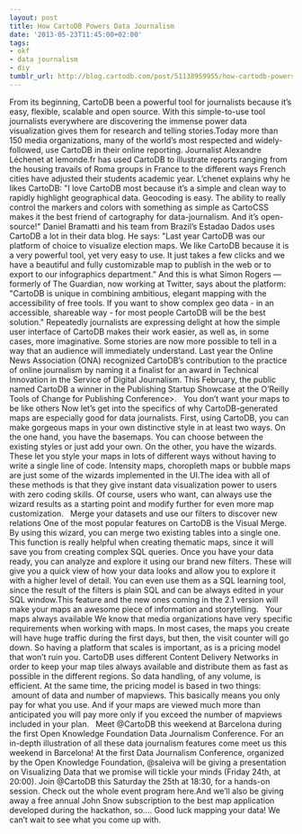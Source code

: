 ```yaml
---
layout: post
title: How CartoDB Powers Data Journalism
date: '2013-05-23T11:45:00+02:00'
tags:
- okf
- data journalism
- diy
tumblr_url: http://blog.cartodb.com/post/51138959955/how-cartodb-powers-data-journalism
---
```

From its beginning, CartoDB been a powerful tool for journalists because it’s easy, flexible, scalable and open source. With this simple-to-use tool journalists everywhere are discovering the immense power data visualization gives them for research and telling stories.Today more than 150 media organizations, many of the world’s most respected and widely-followed, use CartoDB in their online reporting.
Journalist Alexandre Léchenet at lemonde.fr has used CartoDB to illustrate reports ranging from the housing travails of Roma groups in France to the different ways French cities have adjusted their students academic year. L’chenet explains why he likes CartoDB:
"I love CartoDB most because it’s a simple and clean way to rapidly highlight geographical data. Geocoding is easy. The ability to really control the markers and colors with something as simple as CartoCSS makes it the best friend of cartography for data-journalism. And it’s open-source!"
Daniel Bramatti and his team from Brazil’s Estadao Dados uses CartoDB a lot in their data blog. He says:
"Last year CartoDB was our platform of choice to visualize election maps. We like CartoDB because it is a very powerful tool, yet very easy to use. It just takes a few clicks and we have a beautiful and fully customizable map to publish in the web or to export to our infographics department.”
And this is what Simon Rogers — formerly of The Guardian, now working at Twitter, says about the platform:
"CartoDB is unique in combining ambitious, elegant mapping with the accessibility of free tools. If you want to show complex geo data - in an accessible, shareable way - for most people CartoDB will be the best solution."
Repeatedly journalists are expressing delight at how the simple user interface of CartoDB makes their work easier, as well as, in some cases, more imaginative. Some stories are now more possible to tell in a way that an audience will immediately understand.
Last year the Online News Association (ONA) recognized CartoDB’s contribution to the practice of online journalism by naming it a finalist for an award in Technical Innovation in the Service of Digital Journalism. This February, the public named CartoDB a winner in the Publishing Startup Showcase at the O’Reilly Tools of Change for Publishing Conference>.
 
You don’t want your maps to be like others
Now let’s get into the specifics of why CartoDB-generated maps are especially good for data journalists. First, using CartoDB, you can make gorgeous maps in your own distinctive style in at least two ways.
On the one hand, you have the basemaps. You can choose between the existing styles or just add your own. On the other, you have the wizards. These let you style your maps in lots of different ways without having to write a single line of code. Intensity maps, choropleth maps or bubble maps are just some of the wizards implemented in the UI.The idea with all of these methods is that they give instant data visualization power to users with zero coding skills. Of course, users who want, can always use the wizard results as a starting point and modify further for even more map customization.
 
Merge your datasets and use our filters to discover new relations
One of the most popular features on CartoDB is the Visual Merge. By using this wizard, you can merge two existing tables into a single one. This function is really helpful when creating thematic maps, since it will save you from creating complex SQL queries.
Once you have your data ready, you can analyze and explore it using our brand new filters. These will give you a quick view of how your data looks and allow you to explore it with a higher level of detail. You can even use them as a SQL learning tool, since the result of the filters is plain SQL and can be always edited in your SQL window.This feature and the new ones coming in the 2.1 version will make your maps an awesome piece of information and storytelling.
 
Your maps always available
We know that media organizations have very specific requirements when working with maps. In most cases, the maps you create will have huge traffic during the first days, but then, the visit counter will go down. So having a platform that scales is important, as is a pricing model that won’t ruin you.
CartoDB uses different Content Delivery Networks in order to keep your map tiles always available and distribute them as fast as possible in the different regions. So data handling, of any volume, is efficient. At the same time, the pricing model is based in two things:  amount of data and number of mapviews. This basically means you only pay for what you use. And if your maps are viewed much more than anticipated you will pay more only if you exceed the number of mapviews included in your plan.
 
Meet @CartoDB this weekend at Barcelona during the first Open Knowledge Foundation Data Journalism Conference.
For an in-depth illustration of all these data journalism features come meet us this weekend in Barcelona! At the first Data Journalism Conference, organized by the Open Knowledge Foundation, @saleiva will be giving a presentation on Visualizing Data that we promise will tickle your minds (Friday 24th, at 20:00). Join @CartoDB this Saturday the 25th at 18:30, for a hands-on session. Check out the whole event program here.And we’ll also be giving away a free annual John Snow subscription to the best map application developed during the hackathon, so…. Good luck mapping your data! We can’t wait to see what you come up with.

